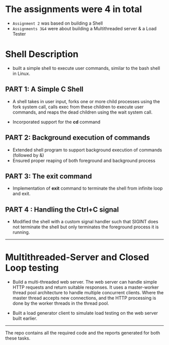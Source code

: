 # The assignments were 4 in total
- `Assignment 2` was based on building a Shell
- `Assignments 3&4` were about building a Multithreaded server & a Load Tester
# Shell Description
- built a simple shell to execute user commands, similar to the bash shell in
Linux.

## PART 1: A Simple C Shell
- A shell takes in user input, forks one or more child processes using the fork system call, calls exec from these children to execute user commands, and reaps the dead children using the wait system call.

- Incorporated support for the **cd** command

## PART 2: Background execution of commands
- Extended shell program to support background execution of commands (followed by &)
- Ensured proper reaping of both foreground and background process

## PART 3: The exit command
- Implementation of **exit** command to terminate the shell from infinite loop and exit.

## PART 4 : Handling the Ctrl+C signal
- Modified the shell with a custom signal handler such that SIGINT does not terminate the shell but only terminates the foreground process it is running.

---

# Multithreaded-Server and Closed Loop testing
- Build a multi-threaded web server. The web server can handle simple HTTP requests and return suitable responses. It uses a master-worker thread pool architecture to handle multiple concurrent clients. Where the master thread accepts new connections, and the HTTP processing is done by the worker threads in the thread pool.

- Built a load generator client to simulate load testing on the web server built earlier.

---
The repo contains all the required code and the reports generated for both these tasks.

